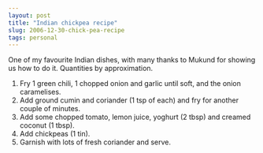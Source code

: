 ```yaml
---
layout: post
title: "Indian chickpea recipe"
slug: 2006-12-30-chick-pea-recipe
tags: personal
---
```


One of my favourite Indian dishes, with many thanks to Mukund for showing us how to do it. Quantities by approximation.

1. Fry 1 green chili, 1 chopped onion and garlic until soft, and the onion caramelises.
1. Add ground cumin and coriander (1 tsp of each) and fry for another couple of minutes.
1. Add some chopped tomato, lemon juice, yoghurt (2 tbsp) and creamed coconut (1 tbsp).
1. Add chickpeas (1 tin).
1. Garnish with lots of fresh coriander and serve.
